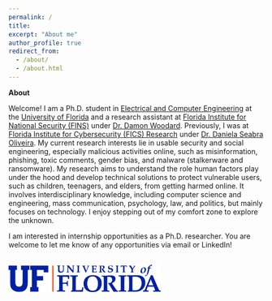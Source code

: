 ```yaml
---
permalink: /
title: 
excerpt: "About me"
author_profile: true
redirect_from: 
  - /about/
  - /about.html
---
```


**About**

Welcome! I am a Ph.D. student in [Electrical and Computer Engineering](https://www.ece.ufl.edu/) at the [University of Florida](https://www.ufl.edu/) and a research assistant at [Florida Institute for National Security (FINS)](https://fins.institute.ufl.edu/) under [Dr. Damon Woodard](https://damonwoodard.com/). Previously, I was at [Florida Institute for Cybersecurity (FICS) Research](https://fics.institute.ufl.edu/) under [Dr. Daniela Seabra Oliveira](https://danielaseabraoliveira.com/). My current research interests lie in usable security and social engineering, especially malicious activities online, such as misinformation, phishing, toxic comments, gender bias, and malware (stalkerware and ransomware). My research aims to understand the role human factors play under the hood and develop technical solutions to protect vulnerable users, such as children, teenagers, and elders, from getting harmed online. It involves interdisciplinary knowledge, including computer science and engineering, mass communication, psychology, law, and politics, but mainly focuses on technology. I enjoy stepping out of my comfort zone to explore the unknown.

I am interested in internship opportunities as a Ph.D. researcher. You are welcome to let me know of any opportunities via email or LinkedIn!


<br>

<img src="/images/Horizontal_Logo-RGB_Raster-BLUE_ORANGE.png" alt="UF Logo" width="300">
